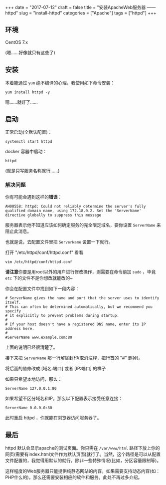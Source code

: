 +++
date = "2017-07-12"
draft = false
title = "安装ApacheWeb服务器 —— httpd"
slug = "install-httpd"
categories = ["Apache"]
tags = ["httpd"]
+++

## 环境

CentOS 7.x

(嗯……好像就只有这些了)

## 安装

本着能通过 `yum` 绝不编译的心理，我使用如下命令安装：

```
yum install httpd -y
```

嗯……就好了……

## 启动

正常启动(全默认配置)：

```
systemctl start httpd
```

docker 容器中启动：

```
httpd
```
(就是只写服务名称就行……)

### 解决问题

你有可能会遇到这样的**错误**：

```
AH00558: httpd: Could not reliably determine the server's fully qualified domain name, using 172.18.0.2. Set the 'ServerName' directive globally to suppress this message
```

服务器表示他不知道应该如何确定服务的完全限定域名，要你设置 `ServerName` 来阻止此消息。

也就是说，去配置文件里把 `ServerName` 设置一下就行。

打开 "/etc/httpd/conf/httpd.conf" 看看

```
vim /etc/httpd/conf/httpd.conf
```

**请注意**你要是用root以外的用户进行修改操作，则需要在命令前加 `sudo` ，毕竟 `etc` 下的文件不是你想改就能改的~

你会在配置文件中找到如下一段内容：

```
# ServerName gives the name and port that the server uses to identify itself.
# This can often be determined automatically, but we recommend you specify
# it explicitly to prevent problems during startup.
#
# If your host doesn't have a registered DNS name, enter its IP address here.
#
#ServerName www.example.com:80
```

上面的说明已经很清楚了。

接下来把 `ServerName` 那一行解除封印(取消注释，把行首的 "#" 删掉)。

将后面的值修改成 [域名:端口] 或者 [IP:端口] 的样子

如果只希望本地访问，那么：

```
ServerName 127.0.0.1:80
```

如果希望不区分域名和IP，那么以下配置表示接受任意连接：

```
ServerName 0.0.0.0:80
```

此时重启 httpd ，你就能在浏览器访问服务器了。

## 最后

httpd 默认会显示apache的测试页面。你只需在 `/var/www/html` 路径下放上你的网页(需要有index.html文件作为默认页面)就行了。当然，这个路径是可以从配置文件配置的，我觉得用默认的就行，除非一些特殊情况(比如，分区容量限制等)。

这样程度的Web服务器只能提供纯静态网站的内容，如果需要支持动态内容(如：PHP什么的)，那么还需要安装相应的软件和服务。此处不再过多介绍。
